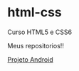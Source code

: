 # html-css
 Curso HTML5 e CSS6

Meus repositorios!!

<a href="https://hugosbarbosa.github.io/projeto-android/"> Projeto Android</a>